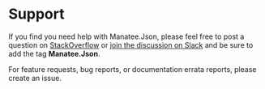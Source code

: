 # Support

If you find you need help with Manatee.Json, please feel free to post a question on [StackOverflow](http://www.stackoverflow.com) or [join the discussion on Slack](https://join.slack.com/t/manateeopensource/shared_invite/enQtMzU4MjgzMjgyNzU3LWQ0ODM5ZTVhMTVhODY1Mjk5MTIxMjgxZjI2NWRiZWZkYmExMDM0MDRjNGE4OWRkMjYxMTc1M2ViMTZiYzM0OTI) and be sure to add the tag **Manatee.Json**.

For feature requests, bug reports, or documentation errata reports, please create an issue.
